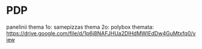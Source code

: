 # PDP
panelinii
thema 1o: samepizzas
thema 2o: polybox
themata:
https://drive.google.com/file/d/1p6j8NAFJHUa2DlHdMWIEdDw4GuMtxfq0/view
